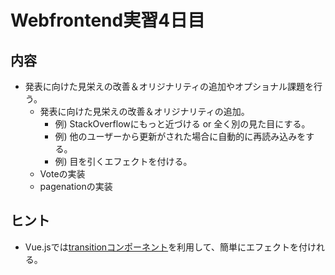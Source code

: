 # Webfrontend実習4日目

## 内容

* 発表に向けた見栄えの改善＆オリジナリティの追加やオプショナル課題を行う。
  * 発表に向けた見栄えの改善＆オリジナリティの追加。
    * 例) StackOverflowにもっと近づける or 全く別の見た目にする。
    * 例) 他のユーザーから更新がされた場合に自動的に再読み込みをする。
    * 例) 目を引くエフェクトを付ける。
  * Voteの実装
  * pagenationの実装

## ヒント

* Vue.jsでは[transitionコンポーネント](https://vuejs.org/v2/guide/transitions.html)を利用して、簡単にエフェクトを付けれる。
